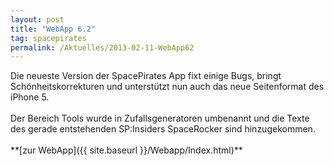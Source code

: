```yaml
---
layout: post
title: "WebApp 6.2"
tag: spacepirates
permalink: /Aktuelles/2013-02-11-WebApp62
---
```



<p>Die neueste Version der SpacePirates App fixt einige Bugs, bringt Schönheitskorrekturen und unterstützt nun auch das neue Seitenformat des iPhone 5.<br/>
<br/>
Der Bereich Tools wurde in Zufallsgeneratoren umbenannt und die Texte des gerade entstehenden SP:Insiders SpaceRocker sind hinzugekommen.<br/>
<br/>
**[zur WebApp]({{ site.baseurl }}/Webapp/Index.html)**</p>

